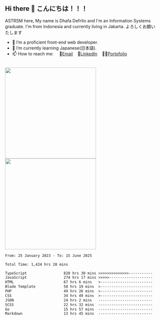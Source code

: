 ## Hi there 👋 こんにちは！！！
ASTRSM here, My name is Dhafa Defrito and I'm an Information Systems graduate. I'm from Indonesia and currently living in Jakarta. よろしくお願いたします

- 🔭 I’m a proficient front-end web developer.
- 🌱 I’m currently learning Japanese(日本語).
- 📫 How to reach me: &nbsp;&nbsp;&nbsp;&nbsp;📧[Email](ddefrito@gmail.com)&nbsp;&nbsp;&nbsp;&nbsp;💼[LinkedIn](https://www.linkedin.com/in/dhafad)&nbsp;&nbsp;&nbsp;&nbsp;👨‍🎨[Portofolio](https://ddefrito.vercel.app/)

<br>

<div align="left">
  <img src="https://media1.tenor.com/m/F96DSPtSiSgAAAAd/isekaijoucho-kamitsubaki.gif" height="300" />
	<a href="https://last.fm/user/nerumaeni"><img src="https://lastfm-recently-played.vercel.app/api?user=nerumaeni&count=5" height="300" /></a>
</div=

<!--START_SECTION:waka-->

```txt
From: 25 January 2023 - To: 15 June 2025

Total Time: 1,424 hrs 28 mins

TypeScript                 820 hrs 30 mins >>>>>>>>>>>>>>-----------   57.60 %
JavaScript                 274 hrs 17 mins >>>>>--------------------   19.26 %
HTML                       67 hrs 6 mins   >------------------------   04.71 %
Blade Template             58 hrs 19 mins  >------------------------   04.09 %
PHP                        49 hrs 26 mins  >------------------------   03.47 %
CSS                        34 hrs 49 mins  >------------------------   02.44 %
JSON                       24 hrs 2 mins   -------------------------   01.69 %
SCSS                       22 hrs 32 mins  -------------------------   01.58 %
Go                         15 hrs 57 mins  -------------------------   01.12 %
Markdown                   13 hrs 45 mins  -------------------------   00.97 %
```

<!--END_SECTION:waka-->
